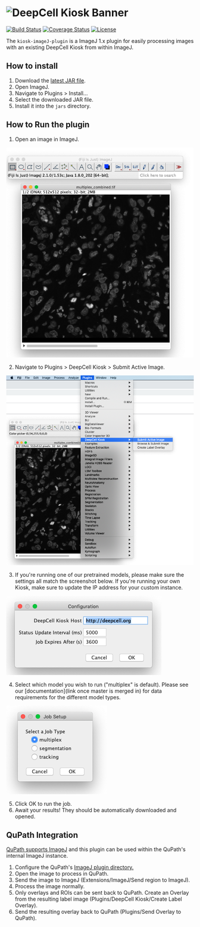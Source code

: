 # ![DeepCell Kiosk Banner](https://raw.githubusercontent.com/vanvalenlab/kiosk-console/master/docs/images/DeepCell_Kiosk_Banner.png)

[![Build Status](https://github.com/vanvalenlab/kiosk-imageJ-plugin/workflows/build/badge.svg)](https://github.com/vanvalenlab/kiosk-imageJ-plugin/actions)
[![Coverage Status](https://coveralls.io/repos/github/vanvalenlab/kiosk-imageJ-plugin/badge.svg?branch=master)](https://coveralls.io/github/vanvalenlab/kiosk-imageJ-plugin?branch=master)
[![License](https://img.shields.io/badge/License-Apache%202.0-blue.svg)](/LICENSE)

The `kiosk-imageJ-plugin` is a ImageJ 1.x plugin for easily processing images with an existing DeepCell Kiosk from within ImageJ.

## How to install

1. Download the [latest JAR file](https://github.com/vanvalenlab/kiosk-imageJ-plugin/releases/download/0.3.1/Kiosk_ImageJ-0.3.1.jar).
2. Open ImageJ.
3. Navigate to Plugins > Install...
4. Select the downloaded JAR file.
5. Install it into the `jars` directory.

## How to Run the plugin

1. Open an image in ImageJ.

![image](resources/step_1_screenshot.png) 

2. Navigate to Plugins > DeepCell Kiosk > Submit Active Image.  

![image](resources/step_2_screenshot.png) 

3. If you're running one of our pretrained models, please make sure the settings all match the screenshot below. If you're running your own Kiosk, make sure to update the IP address for your custom instance. 


![image](resources/step_3_screenshot.png) 


4. Select which model you wish to run ("multiplex" is default). Please see our [documentation](link once master is merged in) for data requirements for the different model types. 

![image](resources/step_4_screenshot.png) 

5. Click OK to run the job.
6. Await your results! They should be automatically downloaded and opened.

## QuPath Integration

[QuPath supports ImageJ](https://qupath.readthedocs.io/en/latest/docs/advanced/imagej.html) and this plugin can be used within the QuPath's internal ImageJ instance.

1. Configure the QuPath's [ImageJ plugin directory.](https://qupath.readthedocs.io/en/latest/docs/advanced/imagej.html#accessing-imagej-plugins)
2. Open the image to process in QuPath.
3. Send the image to ImageJ (Extensions/ImageJ/Send region to ImageJ).
4. Process the image normally.
5. Only overlays and ROIs can be sent back to QuPath. Create an Overlay from the resulting label image (Plugins/DeepCell Kiosk/Create Label Overlay).
6. Send the resulting overlay back to QuPath (Plugins/Send Overlay to QuPath).
